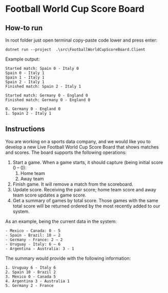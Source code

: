 # Football World Cup Score Board

## How-to run
In root folder just open terminal copy-paste code lower and press enter:
```
dotnet run --project  .\src\FootballWorldCupScoreBoard.Client
```

Example output:
```
Started match: Spain 0 - Italy 0
Spain 0 - Italy 1
Spain 1 - Italy 1
Spain 2 - Italy 1
Finished match: Spain 2 - Italy 1

Started match: Germany 0 - England 0
Finished match: Germany 0 - England 0

0. Germany 0 - England 0
1. Spain 2 - Italy 1
```

## Instructions
You are working on a sports data company, and we would like you to develop a new Live
Football World Cup Score Board that shows matches and scores.
The board supports the following operations:
1. Start a game. When a game starts, it should capture (being initial score 0 – 0):
   1. Home team
   2. Away team
2. Finish game. It will remove a match from the scoreboard.
3. Update score. Receiving the pair score; home team score and away team score updates a game score.
4. Get a summary of games by total score. Those games with the same total score will be returned ordered by the most recently added to our system. 

As an example, being the current data in the system:
```
- Mexico - Canada: 0 - 5
- Spain - Brazil: 10 – 2
- Germany - France: 2 – 2
- Uruguay - Italy: 6 – 6
- Argentina - Australia: 3 - 1
```
   

The summary would provide with the following information:
```
1. Uruguay 6 - Italy 6
2. Spain 10 - Brazil 2
3. Mexico 0 - Canada 5
4. Argentina 3 - Australia 1
5. Germany 2 - France
```